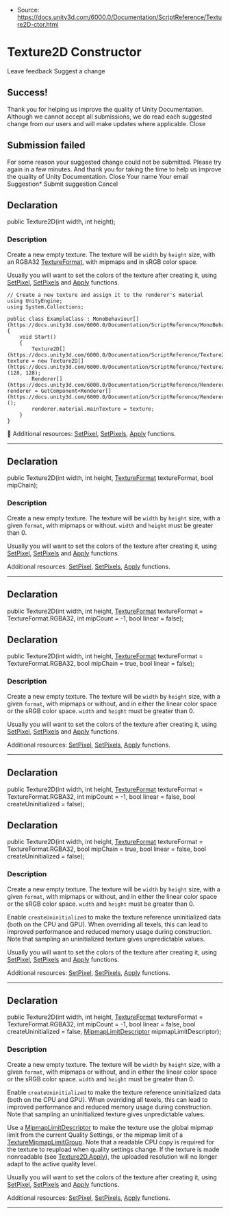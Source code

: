 * Source: https://docs.unity3d.com/6000.0/Documentation/ScriptReference/Texture2D-ctor.html

# Texture2D Constructor
Leave feedback
Suggest a change
## Success!
Thank you for helping us improve the quality of Unity Documentation. Although we cannot accept all submissions, we do read each suggested change from our users and will make updates where applicable.
Close
## Submission failed
For some reason your suggested change could not be submitted. Please <a>try again</a> in a few minutes. And thank you for taking the time to help us improve the quality of Unity Documentation.
Close
Your name Your email Suggestion* Submit suggestion
Cancel
## Declaration
public Texture2D(int width, int height); 
### Description
Create a new empty texture.
The texture will be `width` by `height` size, with an RGBA32 [TextureFormat](https://docs.unity3d.com/6000.0/Documentation/ScriptReference/TextureFormat.html), with mipmaps and in sRGB color space.  
  
Usually you will want to set the colors of the texture after creating it, using [SetPixel](https://docs.unity3d.com/6000.0/Documentation/ScriptReference/Texture2D.SetPixel.html), [SetPixels](https://docs.unity3d.com/6000.0/Documentation/ScriptReference/Texture2D.SetPixels.html) and [Apply](https://docs.unity3d.com/6000.0/Documentation/ScriptReference/Texture2D.Apply.html) functions.
```
// Create a new texture and assign it to the renderer's material
using UnityEngine;
using System.Collections;  
  
public class ExampleClass : MonoBehaviour[](https://docs.unity3d.com/6000.0/Documentation/ScriptReference/MonoBehaviour.html)
{
    void Start()
    {
        Texture2D[](https://docs.unity3d.com/6000.0/Documentation/ScriptReference/Texture2D.html) texture = new Texture2D[](https://docs.unity3d.com/6000.0/Documentation/ScriptReference/Texture2D.html)(128, 128);
        Renderer[](https://docs.unity3d.com/6000.0/Documentation/ScriptReference/Renderer.html) renderer = GetComponent<Renderer[](https://docs.unity3d.com/6000.0/Documentation/ScriptReference/Renderer.html)>();
        renderer.material.mainTexture = texture;
    }
}

```

Additional resources: [SetPixel](https://docs.unity3d.com/6000.0/Documentation/ScriptReference/Texture2D.SetPixel.html), [SetPixels](https://docs.unity3d.com/6000.0/Documentation/ScriptReference/Texture2D.SetPixels.html), [Apply](https://docs.unity3d.com/6000.0/Documentation/ScriptReference/Texture2D.Apply.html) functions.
* * *
## Declaration
public Texture2D(int width, int height, [TextureFormat](https://docs.unity3d.com/6000.0/Documentation/ScriptReference/TextureFormat.html) textureFormat, bool mipChain); 
### Description
Create a new empty texture.
The texture will be `width` by `height` size, with a given `format`, with mipmaps or without. `width` and `height` must be greater than 0.  
  
Usually you will want to set the colors of the texture after creating it, using [SetPixel](https://docs.unity3d.com/6000.0/Documentation/ScriptReference/Texture2D.SetPixel.html), [SetPixels](https://docs.unity3d.com/6000.0/Documentation/ScriptReference/Texture2D.SetPixels.html) and [Apply](https://docs.unity3d.com/6000.0/Documentation/ScriptReference/Texture2D.Apply.html) functions.  
  
Additional resources: [SetPixel](https://docs.unity3d.com/6000.0/Documentation/ScriptReference/Texture2D.SetPixel.html), [SetPixels](https://docs.unity3d.com/6000.0/Documentation/ScriptReference/Texture2D.SetPixels.html), [Apply](https://docs.unity3d.com/6000.0/Documentation/ScriptReference/Texture2D.Apply.html) functions.
* * *
## Declaration
public Texture2D(int width, int height, [TextureFormat](https://docs.unity3d.com/6000.0/Documentation/ScriptReference/TextureFormat.html) textureFormat = TextureFormat.RGBA32, int mipCount = -1, bool linear = false); 
## Declaration
public Texture2D(int width, int height, [TextureFormat](https://docs.unity3d.com/6000.0/Documentation/ScriptReference/TextureFormat.html) textureFormat = TextureFormat.RGBA32, bool mipChain = true, bool linear = false); 
### Description
Create a new empty texture.
The texture will be `width` by `height` size, with a given `format`, with mipmaps or without, and in either the linear color space or the sRGB color space. `width` and `height` must be greater than 0.  
  
Usually you will want to set the colors of the texture after creating it, using [SetPixel](https://docs.unity3d.com/6000.0/Documentation/ScriptReference/Texture2D.SetPixel.html), [SetPixels](https://docs.unity3d.com/6000.0/Documentation/ScriptReference/Texture2D.SetPixels.html) and [Apply](https://docs.unity3d.com/6000.0/Documentation/ScriptReference/Texture2D.Apply.html) functions.  
  
Additional resources: [SetPixel](https://docs.unity3d.com/6000.0/Documentation/ScriptReference/Texture2D.SetPixel.html), [SetPixels](https://docs.unity3d.com/6000.0/Documentation/ScriptReference/Texture2D.SetPixels.html), [Apply](https://docs.unity3d.com/6000.0/Documentation/ScriptReference/Texture2D.Apply.html) functions.
* * *
## Declaration
public Texture2D(int width, int height, [TextureFormat](https://docs.unity3d.com/6000.0/Documentation/ScriptReference/TextureFormat.html) textureFormat = TextureFormat.RGBA32, int mipCount = -1, bool linear = false, bool createUninitialized = false); 
## Declaration
public Texture2D(int width, int height, [TextureFormat](https://docs.unity3d.com/6000.0/Documentation/ScriptReference/TextureFormat.html) textureFormat = TextureFormat.RGBA32, bool mipChain = true, bool linear = false, bool createUninitialized = false); 
### Description
Create a new empty texture.
The texture will be `width` by `height` size, with a given `format`, with mipmaps or without, and in either the linear color space or the sRGB color space. `width` and `height` must be greater than 0.  
  
Enable `createUninitialized` to make the texture reference uninitialized data (both on the CPU and GPU). When overriding all texels, this can lead to improved performance and reduced memory usage during construction. Note that sampling an uninitialized texture gives unpredictable values.  
  
Usually you will want to set the colors of the texture after creating it, using [SetPixel](https://docs.unity3d.com/6000.0/Documentation/ScriptReference/Texture2D.SetPixel.html), [SetPixels](https://docs.unity3d.com/6000.0/Documentation/ScriptReference/Texture2D.SetPixels.html) and [Apply](https://docs.unity3d.com/6000.0/Documentation/ScriptReference/Texture2D.Apply.html) functions.  
  
Additional resources: [SetPixel](https://docs.unity3d.com/6000.0/Documentation/ScriptReference/Texture2D.SetPixel.html), [SetPixels](https://docs.unity3d.com/6000.0/Documentation/ScriptReference/Texture2D.SetPixels.html), [Apply](https://docs.unity3d.com/6000.0/Documentation/ScriptReference/Texture2D.Apply.html) functions.
* * *
## Declaration
public Texture2D(int width, int height, [TextureFormat](https://docs.unity3d.com/6000.0/Documentation/ScriptReference/TextureFormat.html) textureFormat = TextureFormat.RGBA32, int mipCount = -1, bool linear = false, bool createUninitialized = false, [MipmapLimitDescriptor](https://docs.unity3d.com/6000.0/Documentation/ScriptReference/MipmapLimitDescriptor.html) mipmapLimitDescriptor); 
### Description
Create a new empty texture.
The texture will be `width` by `height` size, with a given `format`, with mipmaps or without, and in either the linear color space or the sRGB color space. `width` and `height` must be greater than 0.  
  
Enable `createUninitialized` to make the texture reference uninitialized data (both on the CPU and GPU). When overriding all texels, this can lead to improved performance and reduced memory usage during construction. Note that sampling an uninitialized texture gives unpredictable values.  
  
Use a [MipmapLimitDescriptor](https://docs.unity3d.com/6000.0/Documentation/ScriptReference/MipmapLimitDescriptor.html) to make the texture use the global mipmap limit from the current Quality Settings, or the mipmap limit of a [TextureMipmapLimitGroup](https://docs.unity3d.com/6000.0/Documentation/ScriptReference/TextureMipmapLimitGroups.html). Note that a readable CPU copy is required for the texture to reupload when quality settings change. If the texture is made nonreadable (see [Texture2D.Apply](https://docs.unity3d.com/6000.0/Documentation/ScriptReference/Texture2D.Apply.html)), the uploaded resolution will no longer adapt to the active quality level.  
  
Usually you will want to set the colors of the texture after creating it, using [SetPixel](https://docs.unity3d.com/6000.0/Documentation/ScriptReference/Texture2D.SetPixel.html), [SetPixels](https://docs.unity3d.com/6000.0/Documentation/ScriptReference/Texture2D.SetPixels.html) and [Apply](https://docs.unity3d.com/6000.0/Documentation/ScriptReference/Texture2D.Apply.html) functions.  
  
Additional resources: [SetPixel](https://docs.unity3d.com/6000.0/Documentation/ScriptReference/Texture2D.SetPixel.html), [SetPixels](https://docs.unity3d.com/6000.0/Documentation/ScriptReference/Texture2D.SetPixels.html), [Apply](https://docs.unity3d.com/6000.0/Documentation/ScriptReference/Texture2D.Apply.html) functions.
* * *
